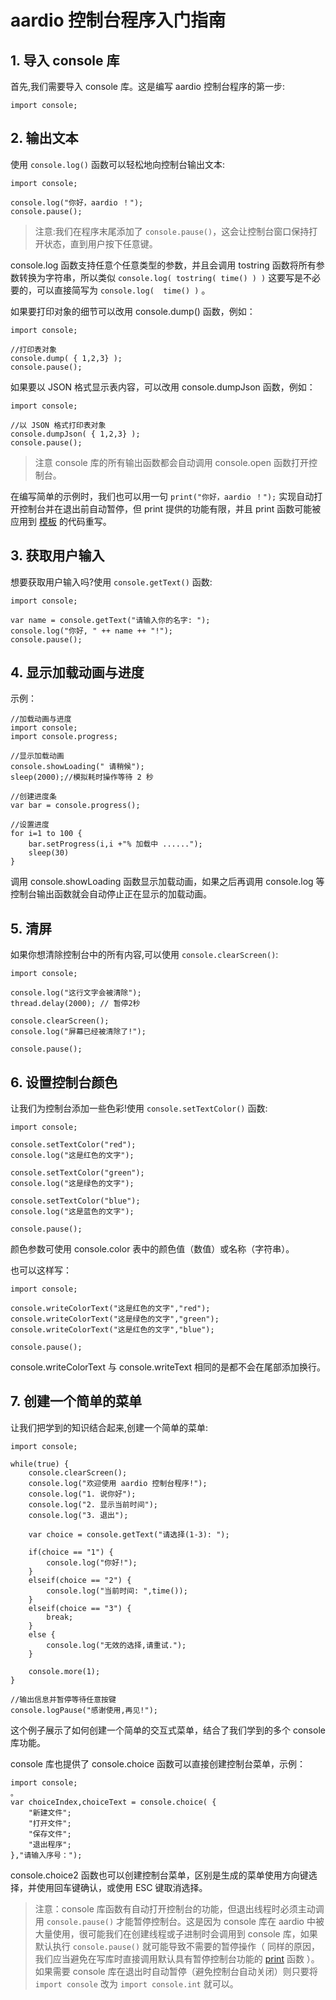 # aardio 控制台程序入门指南


## 1. 导入 console 库

首先,我们需要导入 console 库。这是编写 aardio 控制台程序的第一步:

```aardio
import console;
```

## 2. 输出文本

使用 `console.log()` 函数可以轻松地向控制台输出文本:

```aardio
import console;

console.log("你好，aardio ！");
console.pause();
```

> 注意:我们在程序末尾添加了 `console.pause()`，这会让控制台窗口保持打开状态，直到用户按下任意键。

console.log 函数支持任意个任意类型的参数，并且会调用 tostring 函数将所有参数转换为字符串，所以类似 `console.log( tostring( time() ) )` 这要写是不必要的，可以直接简写为 `console.log(  time() )` 。

如果要打印对象的细节可以改用 console.dump() 函数，例如：

```aardio
import console; 

//打印表对象
console.dump( { 1,2,3} );
console.pause();
```

如果要以 JSON 格式显示表内容，可以改用 console.dumpJson 函数，例如：

```aardio
import console; 

//以 JSON 格式打印表对象
console.dumpJson( { 1,2,3} );
console.pause();
```

> 注意 console 库的所有输出函数都会自动调用 console.open 函数打开控制台。

在编写简单的示例时，我们也可以用一句 `print("你好，aardio ！");` 实现自动打开控制台并在退出前自动暂停，但 print 提供的功能有限，并且 print 函数可能被应用到 [模板](../../../language-reference/templating/syntax.md) 的代码重写。

## 3. 获取用户输入

想要获取用户输入吗?使用 `console.getText()` 函数:

```aardio
import console;

var name = console.getText("请输入你的名字: ");
console.log("你好, " ++ name ++ "!");
console.pause();
```

## 4. 显示加载动画与进度

示例：

```aardio
//加载动画与进度
import console;
import console.progress; 

//显示加载动画
console.showLoading(" 请稍候");
sleep(2000);//模拟耗时操作等待 2 秒

//创建进度条
var bar = console.progress();

//设置进度
for i=1 to 100 {
	bar.setProgress(i,i +"% 加载中 ......");
	sleep(30)
}
```

调用 console.showLoading 函数显示加载动画，如果之后再调用 console.log 等控制台输出函数就会自动停止正在显示的加载动画。

## 5. 清屏

如果你想清除控制台中的所有内容,可以使用 `console.clearScreen()`:

```aardio
import console;

console.log("这行文字会被清除");
thread.delay(2000); // 暂停2秒

console.clearScreen();
console.log("屏幕已经被清除了!");

console.pause();
```

## 6. 设置控制台颜色

让我们为控制台添加一些色彩!使用 `console.setTextColor()` 函数:

```aardio
import console;

console.setTextColor("red");
console.log("这是红色的文字");

console.setTextColor("green");
console.log("这是绿色的文字");

console.setTextColor("blue");
console.log("这是蓝色的文字");

console.pause();
```

颜色参数可使用 console.color 表中的颜色值（数值）或名称（字符串）。

也可以这样写：

```aardio
import console;

console.writeColorText("这是红色的文字","red");
console.writeColorText("这是绿色的文字","green");
console.writeColorText("这是红色的文字","blue"); 

console.pause();
```

console.writeColorText 与 console.writeText 相同的是都不会在尾部添加换行。

## 7. 创建一个简单的菜单

让我们把学到的知识结合起来,创建一个简单的菜单:

```aardio
import console;

while(true) {
    console.clearScreen();
    console.log("欢迎使用 aardio 控制台程序!");
    console.log("1. 说你好");
    console.log("2. 显示当前时间");
    console.log("3. 退出");
    
    var choice = console.getText("请选择(1-3): ");
    
    if(choice == "1") {
        console.log("你好!");
    }
    elseif(choice == "2") {
        console.log("当前时间: ",time());
    }
    elseif(choice == "3") {
        break;
    }
    else {
        console.log("无效的选择,请重试.");
    }
    
    console.more(1);
}

//输出信息并暂停等待任意按键
console.logPause("感谢使用,再见!"); 
```

这个例子展示了如何创建一个简单的交互式菜单，结合了我们学到的多个 console 库功能。

console 库也提供了 console.choice 函数可以直接创建控制台菜单，示例：

```aardio
import console;
。
var choiceIndex,choiceText = console.choice( {
    "新建文件";
    "打开文件";
    "保存文件";
    "退出程序";
},"请输入序号：");

```

console.choice2 函数也可以创建控制台菜单，区别是生成的菜单使用方向键选择，并使用回车键确认，或使用 ESC 键取消选择。

> 注意：console 库函数有自动打开控制台的功能，但退出线程时必须主动调用 `console.pause()` 才能暂停控制台。这是因为 console 库在 aardio 中被大量使用，很可能我们在创建线程或子进制时会调用到 console 库，如果默认执行  `console.pause()` 就可能导致不需要的暂停操作（ 同样的原因，我们应当避免在写库时直接调用默认具有暂停控制台功能的 [print](../../../language-reference/builtin-function/print.md) 函数 ）。如果需要 console 库在退出时自动暂停（避免控制台自动关闭）则只要将 `import console` 改为  `import console.int` 就可以。